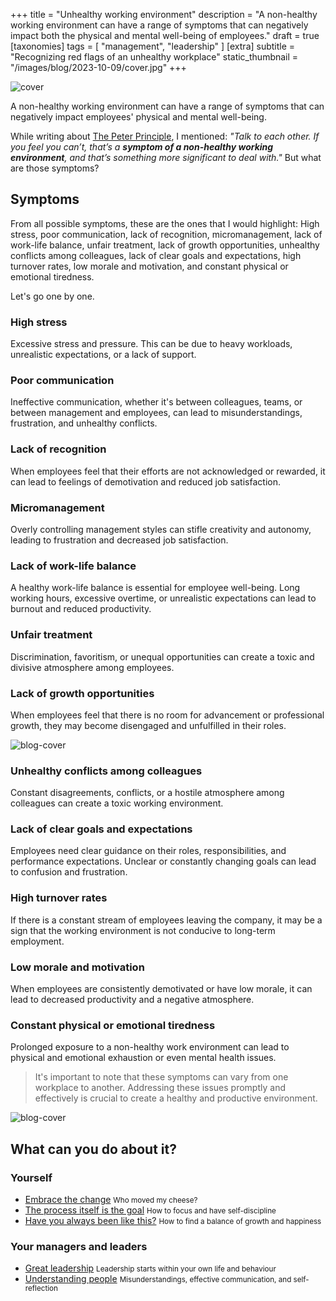 +++
title = "Unhealthy working environment"
description = "A non-healthy working environment can have a range of symptoms that can negatively impact both the physical and mental well-being of employees."
draft = true
[taxonomies]
tags = [ "management", "leadership" ]
[extra]
subtitle = "Recognizing red flags of an unhealthy workplace"
static_thumbnail = "/images/blog/2023-10-09/cover.jpg"
+++

![cover](/images/blog/2023-10-09/cover.jpg)

A non-healthy working environment can have a range of symptoms that can negatively impact employees' physical and mental well-being.

<!-- more -->

While writing about [The Peter Principle](/blog/the-peter-principle), I mentioned: _"Talk to each other. If you feel you can’t, that’s a **symptom of a non-healthy working environment**, and that’s something more significant to deal with."_ But what are those symptoms?

## Symptoms

From all possible symptoms, these are the ones that I would highlight: High stress, poor communication, lack of recognition, micromanagement, lack of work-life balance, unfair treatment, lack of growth opportunities, unhealthy conflicts among colleagues, lack of clear goals and expectations, high turnover rates, low morale and motivation, and constant physical or emotional tiredness.

Let's go one by one.

### High stress

Excessive stress and pressure. This can be due to heavy workloads, unrealistic expectations, or a lack of support.

### Poor communication

Ineffective communication, whether it's between colleagues, teams, or between management and employees, can lead to misunderstandings, frustration, and unhealthy conflicts.

### Lack of recognition

When employees feel that their efforts are not acknowledged or rewarded, it can lead to feelings of demotivation and reduced job satisfaction.

### Micromanagement

Overly controlling management styles can stifle creativity and autonomy, leading to frustration and decreased job satisfaction.

### Lack of work-life balance

A healthy work-life balance is essential for employee well-being. Long working hours, excessive overtime, or unrealistic expectations can lead to burnout and reduced productivity.

### Unfair treatment

Discrimination, favoritism, or unequal opportunities can create a toxic and divisive atmosphere among employees.

### Lack of growth opportunities

When employees feel that there is no room for advancement or professional growth, they may become disengaged and unfulfilled in their roles.

![blog-cover](/images/blog/2023-10-09/middle.jpg)

### Unhealthy conflicts among colleagues

Constant disagreements, conflicts, or a hostile atmosphere among colleagues can create a toxic working environment.

### Lack of clear goals and expectations

Employees need clear guidance on their roles, responsibilities, and performance expectations. Unclear or constantly changing goals can lead to confusion and frustration.

### High turnover rates

If there is a constant stream of employees leaving the company, it may be a sign that the working environment is not conducive to long-term employment.

### Low morale and motivation

When employees are consistently demotivated or have low morale, it can lead to decreased productivity and a negative atmosphere.

### Constant physical or emotional tiredness

Prolonged exposure to a non-healthy work environment can lead to physical and emotional exhaustion or even mental health issues.

> It's important to note that these symptoms can vary from one workplace to another. Addressing these issues promptly and effectively is crucial to create a healthy and productive environment.


![blog-cover](/images/blog/2023-10-09/footer.jpg)


## What can you do about it?

### Yourself

- [Embrace the change](/blog/embrace-the-change/) <small>Who moved my cheese?</small>
- [The process itself is the goal](/blog/the-process-itself-is-the-goal/) <small>How to focus and have self-discipline</small>
- [Have you always been like this?](/blog/have-you-always-been-like-this/) <small>How to find a balance of growth and happiness</small>

### Your managers and leaders

- [Great leadership](/blog/great-leadership) <small>Leadership starts within your own life and behaviour</small>
- [Understanding people](/blog/understanding-people) <small>Misunderstandings, effective communication, and self-reflection</small>
